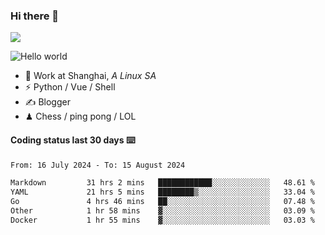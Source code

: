 ### Hi there 👋
![](https://komarev.com/ghpvc/?username=Xuhandsome)


<img src="https://github-readme-stats.vercel.app/api?username=XuHandsome&show_icons=true&theme=merko" alt="Hello world">

<br/>

- 🍻  Work at Shanghai, _A Linux SA_
- ⚡  Python / Vue / Shell
- ✍️  Blogger
- ♟  Chess / ping pong / LOL

#### Coding status last 30 days ⌨️

<!--START_SECTION:waka-->

```txt
From: 16 July 2024 - To: 15 August 2024

Markdown         31 hrs 2 mins   ████████████░░░░░░░░░░░░░   48.61 %
YAML             21 hrs 5 mins   ████████▒░░░░░░░░░░░░░░░░   33.04 %
Go               4 hrs 46 mins   ██░░░░░░░░░░░░░░░░░░░░░░░   07.48 %
Other            1 hr 58 mins    ▓░░░░░░░░░░░░░░░░░░░░░░░░   03.09 %
Docker           1 hr 55 mins    ▓░░░░░░░░░░░░░░░░░░░░░░░░   03.03 %
```

<!--END_SECTION:waka-->
